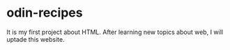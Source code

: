 # odin-recipes
It is my first project about HTML. After learning new topics about web, I will uptade this website.
